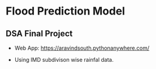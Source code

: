 # Flood Prediction Model
## DSA Final Project

- Web App: https://aravindsouth.pythonanywhere.com/

- Using IMD subdivison wise rainfal data.